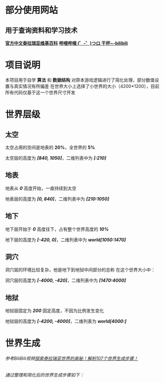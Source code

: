 # 部分使用网站

## 用于查询资料和学习技术

**[官方中文泰拉瑞亚维基百科](https://terraria.wiki.gg/zh/wiki/Terraria_Wiki)**
**[哔哩哔哩 (゜-゜)つロ 干杯~-bilibili](https://www.bilibili.com)**

# 项目说明
本项目用于自学 **算法** 和 **数据结构**
对原本游戏逻辑进行了简化处理，部分数值设置与真实情况有所偏差
在世界大小上选择了小世界的大小（4200*1200），目前所有代码仅基于这一个世界尺寸开发

# 世界层级

## **太空**
太空占用的空间是地表的 **20%**，全世界的 **5%**

太空层的高度为 ***[840, 1050]***，二维列表中为 ***[:210]***

## **地表**
地表从 ***0*** 高度开始，一直持续到太空

地表层的高度为 ***[0, 840]***，二维列表中为 ***[210:1050]***

## **地下**
地下层开始于 ***0*** 高度往下，占有整个世界高度的 ***10%***

地下层的高度为 ***[-420, 0]***，二维列表中为 ***world[1050:1470]***

## **洞穴**
洞穴层的环境比较复杂，他是地下到地狱中间部分的总称
在这个世界大小中：

洞穴层的高度为 ***[-4000, -420]***，二维列表中为 ***[1470:4000]***

## **地狱**
地狱层固定为 ***200*** 固定高度，不因为比例发生变化

地狱层的高度为 ***[-4200, -4000]***，二维列表为 ***world[4000:]***

# 世界生成
###### 参考BiliBili视频[探索泰拉瑞亚世界的奥秘！解析107个世界生成步骤！](https://www.bilibili.com/video/BV1FJcsecEt1?vd_source=af214977129a4a7d5b517650d65b0bfe)
###### 通过整理和简化后的世界生成步骤如下：
